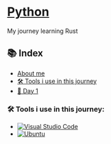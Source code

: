 # [Python](https://docs.python.org/3/)

<!-- <a href="https://www.rust-lang.org/learn"><img src="https://user-images.githubusercontent.com/62104686/145560950-08113a15-45ec-481f-a92b-ce3b1b0e2dc6.png" width=150px alt="rust-icon"></a> -->

My journey learning Rust

## 📚 Index
- [About me](https://github.com/DvdDuarte/DvdDuarte/blob/main/README.md#about-me)
- [🛠 Tools i use in this journey](https://github.com/DvdDuarte/Rust/blob/main/README.md#-tools-i-use-in-this-journey)
- [📖 Day 1]()


### 🛠 Tools i use in this journey:
- [![Visual Studio Code](https://img.shields.io/badge/Visual%20Studio%20Code-0078d7.svg?style=for-the-badge&logo=visual-studio-code&logoColor=white)](https://code.visualstudio.com/)
- [![Ubuntu](https://img.shields.io/badge/Ubuntu-E95420?style=for-the-badge&logo=ubuntu&logoColor=white)](https://ubuntu.com/)
